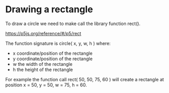 # Drawing a rectangle

To draw a circle we need to make call the library function rect().

https://p5js.org/reference/#/p5/rect

The function signature is circle( x, y, w, h ) where:
  - x coordinate/position of the rectangle
  - y coordinate/position of the rectangle
  - w the width of the rectangle
  - h the height of the rectangle

For example the function call rect( 50, 50, 75, 60 ) will create a rectangle at position x = 50, y = 50, w = 75, h = 60.
